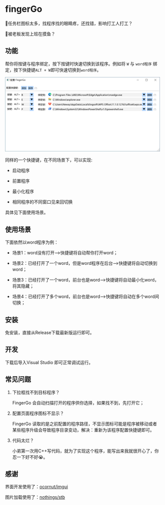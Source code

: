 # fingerGo

📃任务栏图标太多，找程序找的眼睛疼，还找错，影响打工人打工？

🤵被老板发现上班在摸鱼？

## 功能

帮你将按键与程序绑定，按下按键时快速切换到该程序。例如将 `W` 与 `word程序` 绑定，按下快捷键`ALT + W`即可快速切换到`word程序`。

![](src/resourse/screenshots.png)

同样的一个快捷键，在不同场景下，可以实现:

- 启动程序

- 前置程序

- 最小化程序

- 相同程序的不同窗口见来回切换

具体见下面使用场景。

## 使用场景

下面依然以word程序为例：

- 场景1：word没有打开——>快捷键将自动帮你打开word；

- 场景2：已经打开了一个word，但是word程序在后台——>快捷键将自动切换到word；

- 场景3：已经打开了一个word，前台也是word——>快捷键将自动最小化word，将其隐藏；

- 场景4：已经打开了多个word，前台也是word——>快捷键将自动在多个word间切换；

## 安装

免安装，直接从Release下载最新版运行即可。

## 开发

下载后导入Visual Studio 即可正常调试运行。

## 常见问题

1. 下拉框找不到目标程序？

   FingerGo 会自动扫描打开的程序供你选择，如果找不到，先打开它；

3. 配置页面程序图标不显示？
   
   FingerGo 读取的是之前配置的程序路径，不显示图标可能是程序被移动或者某些程序升级会导致程序目录变动，解决：重新为该程序配置快捷键即可。

4. 代码太烂？
   
   小弟第一次用C++写代码，就为了实现这个程序，能写出来我就很开心了，你忍一下好不好😭。

## 感谢

界面开发使用了：[ocornut/imgui](https://github.com/ocornut/imgui)

图片加载使用了：[nothings/stb](https://github.com/nothings/stb)
